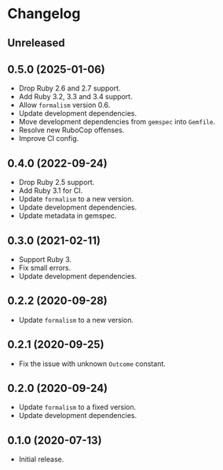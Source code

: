 # Changelog

## Unreleased

## 0.5.0 (2025-01-06)

*   Drop Ruby 2.6 and 2.7 support.
*   Add Ruby 3.2, 3.3 and 3.4 support.
*   Allow `formalism` version 0.6.
*   Update development dependencies.
*   Move development dependencies from `gemspec` into `Gemfile`.
*   Resolve new RuboCop offenses.
*   Improve CI config.

## 0.4.0 (2022-09-24)

*   Drop Ruby 2.5 support.
*   Add Ruby 3.1 for CI.
*   Update `formalism` to a new version.
*   Update development dependencies.
*   Update metadata in gemspec.

## 0.3.0 (2021-02-11)

*   Support Ruby 3.
*   Fix small errors.
*   Update development dependencies.

## 0.2.2 (2020-09-28)

*   Update `formalism` to a new version.

## 0.2.1 (2020-09-25)

*   Fix the issue with unknown `Outcome` constant.

## 0.2.0 (2020-09-24)

*   Update `formalism` to a fixed version.
*   Update development dependencies.

## 0.1.0 (2020-07-13)

*   Initial release.
